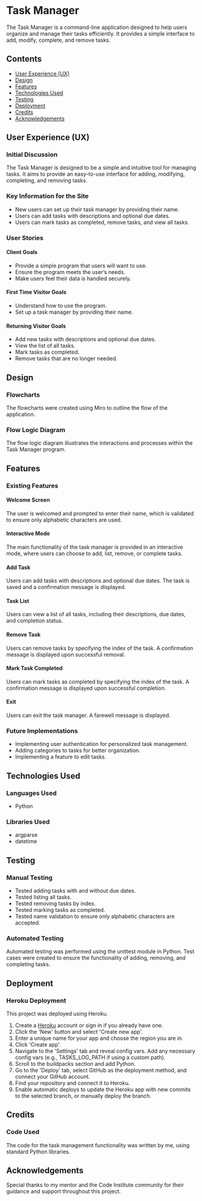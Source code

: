 <h1>Task Manager</h1>

<p>The Task Manager is a command-line application designed to help users organize and manage their tasks efficiently. It provides a simple interface to add, modify, complete, and remove tasks.</p>

<h2>Contents</h2>
<ul>
    <li><a href="#user-experience">User Experience (UX)</a></li>
    <li><a href="#design">Design</a></li>
    <li><a href="#features">Features</a></li>
    <li><a href="#technologies-used">Technologies Used</a></li>
    <li><a href="#testing">Testing</a></li>
    <li><a href="#deployment">Deployment</a></li>
    <li><a href="#credits">Credits</a></li>
    <li><a href="#acknowledgements">Acknowledgements</a></li>
</ul>

<h2 id="user-experience">User Experience (UX)</h2>
<h3>Initial Discussion</h3>
<p>The Task Manager is designed to be a simple and intuitive tool for managing tasks. It aims to provide an easy-to-use interface for adding, modifying, completing, and removing tasks.</p>

<h3>Key Information for the Site</h3>
<ul>
    <li>New users can set up their task manager by providing their name.</li>
    <li>Users can add tasks with descriptions and optional due dates.</li>
    <li>Users can mark tasks as completed, remove tasks, and view all tasks.</li>
</ul>

<h3>User Stories</h3>
<h4>Client Goals</h4>
<ul>
    <li>Provide a simple program that users will want to use.</li>
    <li>Ensure the program meets the user’s needs.</li>
    <li>Make users feel their data is handled securely.</li>
</ul>

<h4>First Time Visitor Goals</h4>
<ul>
    <li>Understand how to use the program.</li>
    <li>Set up a task manager by providing their name.</li>
</ul>

<h4>Returning Visitor Goals</h4>
<ul>
    <li>Add new tasks with descriptions and optional due dates.</li>
    <li>View the list of all tasks.</li>
    <li>Mark tasks as completed.</li>
    <li>Remove tasks that are no longer needed.</li>
</ul>

<h2 id="design">Design</h2>
<h3>Flowcharts</h3>
<p>The flowcharts were created using Miro to outline the flow of the application.</p>

<h3>Flow Logic Diagram</h3>
<p>The flow logic diagram illustrates the interactions and processes within the Task Manager program.</p>

<h2 id="features">Features</h2>
<h3>Existing Features</h3>
<h4>Welcome Screen</h4>
<p>The user is welcomed and prompted to enter their name, which is validated to ensure only alphabetic characters are used.</p>

<h4>Interactive Mode</h4>
<p>The main functionality of the task manager is provided in an interactive mode, where users can choose to add, list, remove, or complete tasks.</p>

<h4>Add Task</h4>
<p>Users can add tasks with descriptions and optional due dates. The task is saved and a confirmation message is displayed.</p>

<h4>Task List</h4>
<p>Users can view a list of all tasks, including their descriptions, due dates, and completion status.</p>

<h4>Remove Task</h4>
<p>Users can remove tasks by specifying the index of the task. A confirmation message is displayed upon successful removal.</p>

<h4>Mark Task Completed</h4>
<p>Users can mark tasks as completed by specifying the index of the task. A confirmation message is displayed upon successful completion.</p>

<h4>Exit</h4>
<p>Users can exit the task manager. A farewell message is displayed.</p>

<h3>Future Implementations</h3>
<ul>
    <li>Implementing user authentication for personalized task management.</li>
    <li>Adding categories to tasks for better organization.</li>
    <li>Implementing a feature to edit tasks.</li>
</ul>

<h2 id="technologies-used">Technologies Used</h2>
<h3>Languages Used</h3>
<ul>
    <li>Python</li>
</ul>

<h3>Libraries Used</h3>
<ul>
    <li>argparse</li>
    <li>datetime</li>
</ul>

<h2 id="testing">Testing</h2>
<h3>Manual Testing</h3>
<ul>
    <li>Tested adding tasks with and without due dates.</li>
    <li>Tested listing all tasks.</li>
    <li>Tested removing tasks by index.</li>
    <li>Tested marking tasks as completed.</li>
    <li>Tested name validation to ensure only alphabetic characters are accepted.</li>
</ul>

<h3>Automated Testing</h3>
<p>Automated testing was performed using the unittest module in Python. Test cases were created to ensure the functionality of adding, removing, and completing tasks.</p>

<h2 id="deployment">Deployment</h2>
<h3>Heroku Deployment</h3>
<p>This project was deployed using Heroku.</p>
<ol>
    <li>Create a <a href="https://id.heroku.com/login" target="_blank">Heroku</a> account or sign in if you already have one.</li>
    <li>Click the 'New' button and select 'Create new app'.</li>
    <li>Enter a unique name for your app and choose the region you are in.</li>
    <li>Click 'Create app'.</li>
    <li>Navigate to the 'Settings' tab and reveal config vars. Add any necessary config vars (e.g., TASKS_LOG_PATH if using a custom path).</li>
    <li>Scroll to the buildpacks section and add Python.</li>
    <li>Go to the 'Deploy' tab, select GitHub as the deployment method, and connect your GitHub account.</li>
    <li>Find your repository and connect it to Heroku.</li>
    <li>Enable automatic deploys to update the Heroku app with new commits to the selected branch, or manually deploy the branch.</li>
</ol>

<h2 id="credits">Credits</h2>
<h3>Code Used</h3>
<p>The code for the task management functionality was written by me, using standard Python libraries.</p>

<h2 id="acknowledgements">Acknowledgements</h2>
<p>Special thanks to my mentor and the Code Institute community for their guidance and support throughout this project.</p>
